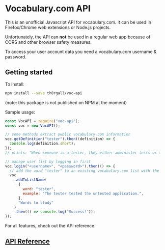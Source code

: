 # Vocabulary.com API

This is an unofficial Javascript API for vocabulary.com. It can be used in Firefox/Chrome web extensions or Node.js projects.

Unfortunately, the API can **not** be used in a regular web app because of CORS and other browser safety measures.

To access your user account data you need a vocabulary.com username & password.

## Getting started

To install:

```bash
npm install --save th0rgall/voc-api
```

(note: this package is not published on NPM at the moment)

Sample usage:

```js
const VocAPI = require("voc-api");
const voc = new VocAPI();

// some methods extract public vocabulary.com information
voc.getDefinition("tester").then((definition) => {
  console.log(definition.short);
});
// prints: "When someone is a tester, they either administer tests or they assess the safety or function of a product. You might hope for an eventual career as a bubblegum tester."

// manage user list by logging in first
voc.login("<username>", "<password>").then(() => {
  // add the word "tester" to an existing vocabulary.com list with the name "Words to study". Include an example sentence.
  voc
    .addToListName(
      {
        word: "tester",
        example: "The tester tested the untested application.",
      },
      "Words to study"
    )
    .then(() => console.log("Success!"));
});
```

For all features, check out the API reference.

## [API Reference](https://th0rgall.github.io/voc-api/VocAPI.html)
